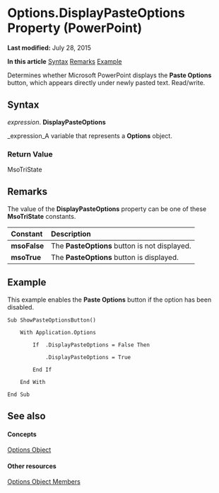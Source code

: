 
# Options.DisplayPasteOptions Property (PowerPoint)

 **Last modified:** July 28, 2015

 **In this article**
 [Syntax](#sectionSection0)
 [Remarks](#sectionSection1)
 [Example](#sectionSection2)


Determines whether Microsoft PowerPoint displays the  **Paste Options** button, which appears directly under newly pasted text. Read/write.


## Syntax
<a name="sectionSection0"> </a>

 _expression_. **DisplayPasteOptions**

 _expression_A variable that represents a  **Options** object.


### Return Value

MsoTriState


## Remarks
<a name="sectionSection1"> </a>

The value of the  **DisplayPasteOptions** property can be one of these **MsoTriState** constants.



|**Constant**|**Description**|
|:-----|:-----|
| **msoFalse**|The  **PasteOptions** button is not displayed.|
| **msoTrue**| The **PasteOptions** button is displayed.|

## Example
<a name="sectionSection2"> </a>

This example enables the  **Paste Options** button if the option has been disabled.


```
Sub ShowPasteOptionsButton()

    With Application.Options

        If  .DisplayPasteOptions = False Then

            .DisplayPasteOptions = True

        End If

    End With

End Sub
```


## See also
<a name="sectionSection2"> </a>


#### Concepts


 [Options Object](c129bafc-9927-0171-769e-21649ead7dca.md)
#### Other resources


 [Options Object Members](7761b711-88bb-c9c2-e5da-0d5cfbd836fc.md)

